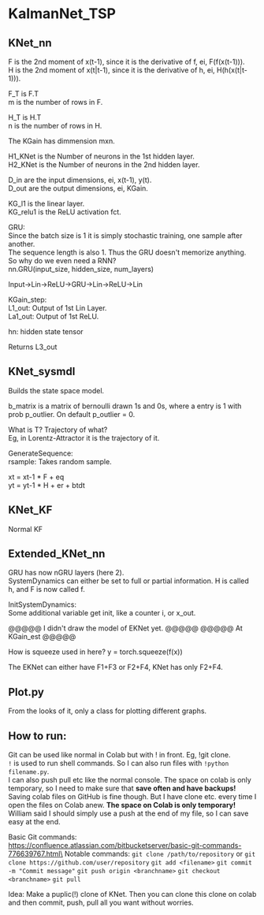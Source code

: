 # KalmanNet_TSP

## KNet_nn

F is the 2nd moment of x(t-1), since it is the derivative of f, ei, F(f(x(t-1))).\
H is the 2nd moment of x(t|t-1), since it is the derivative of h, ei, H(h(x(t|t-1))).

F_T is F.T\
m is the number of rows in F.

H_T is H.T\
n is the number of rows in H.

The KGain has dimmension mxn.

H1_KNet is the Number of neurons in the 1st hidden layer.\
H2_KNet is the Number of neurons in the 2nd hidden layer.

D_in are the input dimensions, ei, x(t-1), y(t).\
D_out are the output dimensions, ei, KGain.

KG_l1 is the linear layer.\
KG_relu1 is the ReLU activation fct.

GRU:\
Since the batch size is 1 it is simply stochastic training, one sample after another.\
The sequence length is also 1. Thus the GRU doesn't memorize anything. So why do we even need a RNN?\
nn.GRU(input_size, hidden_size, num_layers)

Input->Lin->ReLU->GRU->Lin->ReLU->Lin

KGain_step:\
L1_out: Output of 1st Lin Layer.\
La1_out: Output of 1st ReLU.

hn: hidden state tensor

Returns L3_out

## KNet_sysmdl

Builds the state space model.

b_matrix is a matrix of bernoulli drawn 1s and 0s, where a entry is 1 with prob p_outlier. On default p_outlier = 0.

What is T? Trajectory of what?\
Eg, in Lorentz-Attractor it is the trajectory of it.

GenerateSequence:\
rsample: Takes random sample.

xt = xt-1 * F + eq\
yt = yt-1 * H + er + btdt

## KNet_KF

Normal KF

## Extended_KNet_nn

GRU has now nGRU layers (here 2).\
SystemDynamics can either be set to full or partial information.
H is called h, and F is now called f.

InitSystemDynamics:\
Some additional variable get init, like a counter i, or x_out.

@@@@@ I didn't draw the model of EKNet yet. @@@@@
@@@@@ At KGain_est @@@@@

How is squeeze used in here? y = torch.squeeze(f(x))

The EKNet can either have F1+F3 or F2+F4, KNet has only F2+F4.

## Plot.py

From the looks of it, only a class for plotting different graphs.

## How to run:

Git can be used like normal in Colab but with ! in front. Eg, !git clone.\
`!` is used to run shell commands.
So I can also run files with `!python filename.py`.\
I can also push pull etc like the normal console. The space on colab is only temporary, so I need to make sure that **save often and have backups!**\
Saving colab files on GitHub is fine though. But I have clone etc. every time I open the files on Colab anew. **The space on Colab is only temporary!**\
William said I should simply use a push at the end of my file, so I can save easy at the end.

Basic Git commands: https://confluence.atlassian.com/bitbucketserver/basic-git-commands-776639767.html\
Notable commands:
`git clone /path/to/repository` or `git clone https://github.com/user/repository`
`git add <filename>`
`git commit -m "Commit message"`
`git push origin <branchname>`
`git checkout <branchname>`
`git pull`

Idea: Make a puplic(!) clone of KNet. Then you can clone this clone on colab and then commit, push, pull all you want without worries.
